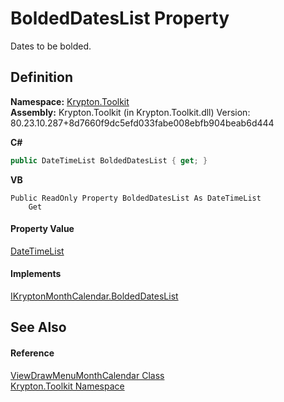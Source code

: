 # BoldedDatesList Property


Dates to be bolded.



## Definition
**Namespace:** <a href="79d2eac2-21f4-54ff-7552-b20c33c30600.md">Krypton.Toolkit</a>  
**Assembly:** Krypton.Toolkit (in Krypton.Toolkit.dll) Version: 80.23.10.287+8d7660f9dc5efd033fabe008ebfb904beab6d444

**C#**
``` C#
public DateTimeList BoldedDatesList { get; }
```
**VB**
``` VB
Public ReadOnly Property BoldedDatesList As DateTimeList
	Get
```



#### Property Value
<a href="090ff2df-51a6-a5de-72c7-b2fe2ecbc5f8.md">DateTimeList</a>

#### Implements
<a href="7680e484-7646-82a9-743b-65fe09ac9c34.md">IKryptonMonthCalendar.BoldedDatesList</a>  


## See Also


#### Reference
<a href="f1bdff9a-7205-8480-b790-269da41f6524.md">ViewDrawMenuMonthCalendar Class</a>  
<a href="79d2eac2-21f4-54ff-7552-b20c33c30600.md">Krypton.Toolkit Namespace</a>  
